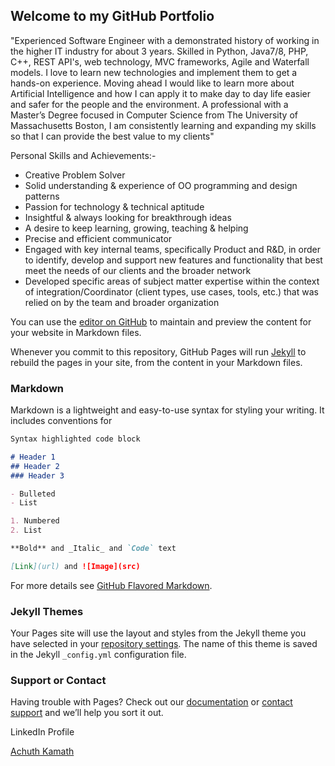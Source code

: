 ## Welcome to my GitHub Portfolio

"Experienced Software Engineer with a demonstrated history of working in the higher IT industry for about 3 years. Skilled in Python, Java7/8, PHP, C++, REST API's, web technology, MVC frameworks, Agile and Waterfall models. I love to learn new technologies and implement them to get a hands-on experience. Moving ahead I would like to learn more about Artificial Intelligence and how I can apply it to make day to day life easier and safer for the people and the environment.
A professional with a Master’s Degree focused in Computer Science from The University of Massachusetts Boston, I am consistently learning and expanding my skills so that I can provide the best value to my clients"

Personal Skills and Achievements:-
- Creative Problem Solver
- Solid understanding & experience of OO programming and design patterns
- Passion for technology & technical aptitude
- Insightful & always looking for breakthrough ideas
- A desire to keep learning, growing, teaching & helping
- Precise and efficient communicator
- Engaged with key internal teams, specifically Product and R&D, in order to identify, develop and support new features and functionality that best meet the needs of our clients and the broader network
- Developed specific areas of subject matter expertise within the context of integration/Coordinator (client types, use cases, tools, etc.) that was relied on by the team and broader organization

You can use the [editor on GitHub](https://github.com/achuthkamath91/trainyourself/edit/master/index.md) to maintain and preview the content for your website in Markdown files.

Whenever you commit to this repository, GitHub Pages will run [Jekyll](https://jekyllrb.com/) to rebuild the pages in your site, from the content in your Markdown files.

### Markdown

Markdown is a lightweight and easy-to-use syntax for styling your writing. It includes conventions for

```markdown
Syntax highlighted code block

# Header 1
## Header 2
### Header 3

- Bulleted
- List

1. Numbered
2. List

**Bold** and _Italic_ and `Code` text

[Link](url) and ![Image](src)
```

For more details see [GitHub Flavored Markdown](https://guides.github.com/features/mastering-markdown/).

### Jekyll Themes

Your Pages site will use the layout and styles from the Jekyll theme you have selected in your [repository settings](https://github.com/achuthkamath91/trainyourself/settings). The name of this theme is saved in the Jekyll `_config.yml` configuration file.

### Support or Contact

Having trouble with Pages? Check out our [documentation](https://help.github.com/categories/github-pages-basics/) or [contact support](https://github.com/contact) and we’ll help you sort it out.

LinkedIn Profile
<div class="LI-profile-badge"  data-version="v1" data-size="medium" data-locale="en_US" data-type="vertical" data-theme="dark" data-vanity="akmmaktrix"><a class="LI-simple-link" href='https://www.linkedin.com/in/akmmaktrix?trk=profile-badge'>Achuth Kamath</a></div>
